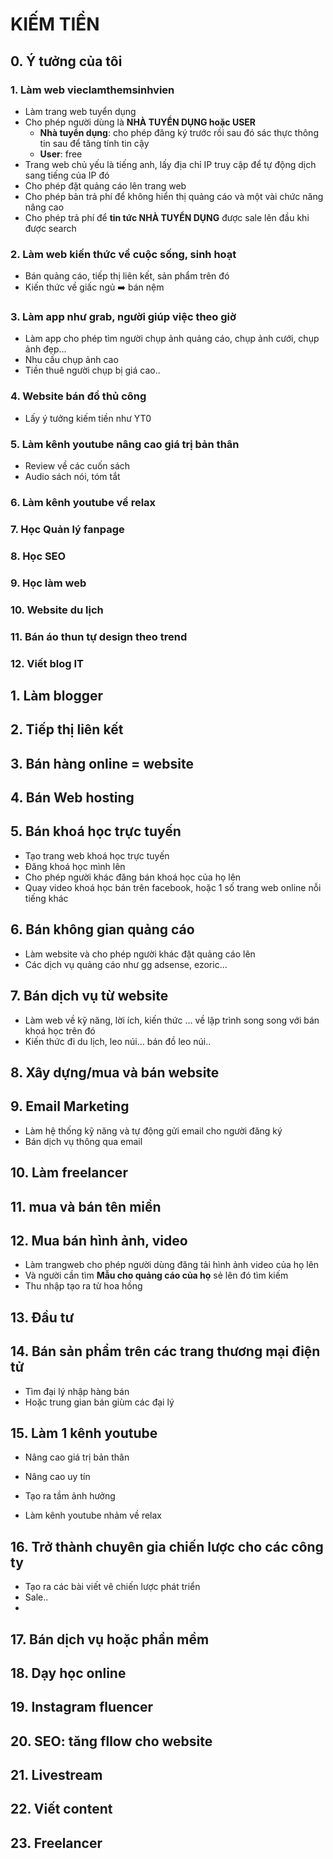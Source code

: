 # KIẾM TIỀN
## 0. Ý tưởng của tôi
### 1. Làm web vieclamthemsinhvien
- Làm trang web tuyển dụng
- Cho phép người dùng là ****NHÀ TUYỂN DỤNG hoặc USER****
    - ****Nhà tuyển dụng****: cho phép đăng ký trước rồi sau đó sác thực thông tin sau để tăng tính tin cậy
    - ****User****: free
- Trang web chủ yếu là tiếng anh, lấy địa chỉ IP truy cập để tự động dịch sang tiếng của IP đó
- Cho phép đặt quảng cáo lên trang web
- Cho phép bản trả phí để không hiển thị quảng cáo và một vài chức năng nâng cao
- Cho phép trả phí để ****tin tức NHÀ TUYỂN DỤNG**** được sale lên đầu khi được search

### 2. Làm web kiến thức về cuộc sống, sinh hoạt
- Bán quảng cáo, tiếp thị liên kết, sản phẩm trên đó
- Kiến thức về giấc ngủ :arrow_right: bán nệm

### 3. Làm app như grab, người giúp việc theo giờ
- Làm app cho phép tìm người chụp ảnh quảng cáo, chụp ảnh cưới, chụp ảnh đẹp...
- Nhu cầu chụp ảnh cao
- Tiền thuê người chụp bị giá cao..

### 4. Website bán đồ thủ công
- Lấy ý tưởng kiếm tiền như YT0

### 5. Làm kênh youtube nâng cao giá trị bản thân
- Review về các cuốn sách
- Audio sách nói, tóm tắt
### 6. Làm kênh youtube về relax 

### 7. Học Quản lý fanpage

### 8. Học SEO

### 9. Học làm web

### 10. Website du lịch

### 11. Bán áo thun tự design theo trend

### 12. Viết blog IT

## 1. Làm blogger

## 2. Tiếp thị liên kết

## 3. Bán hàng online = website

## 4. Bán Web hosting

## 5. Bán khoá học trực tuyến
- Tạo trang web khoá học trực tuyến
- Đăng khoá học mình lên 
- Cho phép người khác đăng bán khoá học của họ lên
- Quay video khoá học bán trên facebook, hoặc 1 số trang web online nỗi tiếng khác 
## 6. Bán không gian quảng cáo
- Làm website và cho phép người khác đặt quảng cáo lên
- Các dịch vụ quảng cáo như gg adsense, ezoric...

## 7. Bán dịch vụ từ website
- Làm web về kỹ năng, lời ích, kiến thức ... về lập trình song song với bán khoá học trên đó
- Kiến thức đi du lịch, leo núi... bán đồ leo núi..

## 8. Xây dựng/mua và bán website

## 9. Email Marketing 
- Làm hệ thống kỹ năng và tự động gửi email cho người đăng ký
- Bán dịch vụ thông qua email

## 10. Làm freelancer

## 11. mua và bán tên miền

## 12. Mua bán hình ảnh, video
- Làm trangweb cho phép người dùng đăng tải hình ảnh video của họ lên
- Và người cần tìm ****Mẫu cho quảng cáo của họ**** sẻ lên đó tìm kiếm
- Thu nhập tạo ra từ hoa hồng
## 13. Đầu tư

## 14. Bán sản phẩm trên các trang thương mại điện tử
- Tìm đại lý nhập hàng bán
- Hoặc trung gian bán giùm các đại lý

## 15. Làm 1 kênh youtube
- Nâng cao giá trị bản thân
- Nâng cao uy tín
- Tạo ra tầm ảnh hưởng

- Làm kênh youtube nhảm về relax

## 16. Trở thành chuyên gia chiến lược cho các công ty
- Tạo ra các bài viết vê chiến lược phát triển
- Sale..
- 
## 17. Bán dịch vụ hoặc phần mềm

## 18. Dạy học online

## 19. Instagram fluencer

## 20. SEO: tăng fllow cho website

## 21. Livestream

## 22. Viết content

## 23. Freelancer
